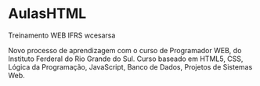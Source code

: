 # AulasHTML
Treinamento WEB IFRS wcesarsa

Novo processo de aprendizagem com o curso de Programador WEB, do Instituto Ferderal do Rio Grande do Sul.
Curso baseado em HTML5, CSS, Lógica da Programação, JavaScript, Banco de Dados, Projetos de Sistemas Web.
